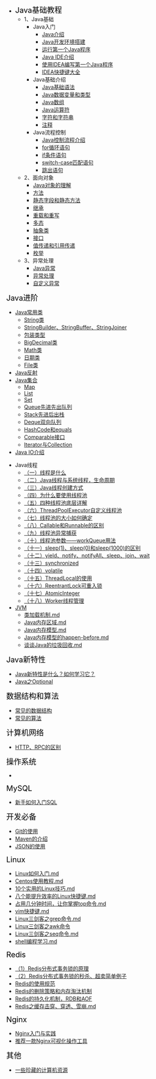 * <font style="color:black;font-size:20px;font-weight:2px">Java基础教程</font>
    * 1、Java基础
      * Java入门
        * [Java介绍](articles\Java基础\Java入门\Java介绍.md)
        * [Java开发环境搭建](articles\Java基础\Java入门\安装Java运行环境.md)
        * [运行第一个Java程序](articles\Java基础\Java入门\运行第一个Java程序.md)
        * [Java IDE介绍](articles\Java基础\Java入门\JavaIDE介绍.md)
        * [使用IDEA编写第一个Java程序](articles\Java基础\Java入门\使用IDEA编写第一个Java程序.md) 
        * [IDEA快捷键大全](articles\Java基础\Java入门\IDEA快捷键.md) 
      * Java基础介绍
        * [Java基础语法](articles\Java基础\Java基础\1、Java基础语法.md)
        * [Java数据变量和类型](articles\Java基础\Java基础\2、Java数据变量和类型.md)
        * [Java数组](articles\Java基础\Java基础\3、Java数组.md)
        * [Java运算符](articles\Java基础\Java基础\4、Java运算符.md)
        * [字符和字符串](articles\Java基础\Java基础\5、字符和字符串.md)
        * [注释](articles\Java基础\Java基础\6、注释.md)
      * Java流程控制
        * [Java控制流程介绍](articles\Java基础\Java流程控制\6、Java控制流程.md)
        * [for循环语句](articles\Java基础\Java流程控制\循环语句.md)
        * [if条件语句](articles\Java基础\Java流程控制\条件语句.md)
        * [switch-case匹配语句](articles\Java基础\Java流程控制\switch-case匹配语句.md)
        * [跳出语句](articles\Java基础\Java流程控制\跳出语句.md)
    * 2、面向对象
        * [Java对象的理解](articles\面向对象\Head-Java对象的理解.md) 
        * [方法](articles\面向对象\1、方法.md)
        * [静态字段和静态方法](articles\面向对象\2、静态字段和静态方法.md)
        * [继承](articles\面向对象\3、继承.md)
        * [重载和重写](articles\面向对象\4、重载和重写.md)
        * [多态](articles\面向对象\5、多态.md)
        * [抽象类](articles\面向对象\6、抽象类.md)
        * [接口](articles\面向对象\7、接口.md)
        * [值传递和引用传递](articles\面向对象\8、值传递和引用传递.md)
        * [枚举](articles\面向对象\9、枚举.md)
    * 3、异常处理
        * [Java异常](articles\异常处理\1、Java异常.md)
        * [异常处理](articles\异常处理\2、异常处理.md)
        * [自定义异常](articles\异常处理\3、自定义异常.md)

<font style="color:black;font-size:20px;font-weight:2px">Java进阶</font>

* [Java常用类](articles\Java进阶\常用类\Java常用类.md)
  * [String类](articles\Java进阶\常用类\String.md)
  * [StringBuilder、StringBuffer、StringJoiner](articles\Java进阶\常用类\StringBuilder、StringBuffer、StringJoiner.md)
  * [包装类型](articles\Java进阶\常用类\包装类型.md)
  * [BigDecimal类](articles\Java进阶\常用类\BigDecimal.md)
  * [Math类](articles\Java进阶\常用类\Math类.md)
  * [日期类](articles\Java进阶\常用类\日期类.md)
  * [File类](articles\Java进阶\常用类\File类.md)
* [Java反射](articles\Java进阶\反射\Java反射.md)
* [Java集合](articles\Java进阶\集合\集合类的介绍.md)
  * [Map](articles\Java进阶\集合\Map.md)
  * [List](articles\Java进阶\集合\List.md)
  * [Set](articles\Java进阶\集合\Set.md)
  * [Queue先进先出队列](articles\Java进阶\集合\Queue.md) 
  * [Stack先进后出栈](articles\Java进阶\集合\Stack.md) 
  * [Deque双向队列](articles\Java进阶\集合\Deque.md) 
  * [HashCode和equals](articles\Java进阶\集合\HashCode和equals.md)
  * [Comparable接口](articles\Java进阶\集合\Comparable接口.md)
  * [Iterator与Collection](articles\Java进阶\集合\Iterator与Collection.md)
* [Java IO介绍](articles\Java进阶\IO\IO.md)

- Java线程
  - [（一）线程是什么](articles\Java线程\（一）线程是什么.md)
  - [（二）Java线程与系统线程，生命周期](articles\Java线程\（二）Java线程与系统线程，生命周期.md)
  - [（三）Java线程创建方式](articles\Java线程\（三）Java线程创建方式.md)
  - [（四）为什么要使用线程池](articles\Java线程\（四）为什么要使用线程池.md)
  - [（五）四种线程池底层详解](articles\Java线程\（五）四种线程池底层详解.md)
  - [（六）ThreadPoolExecutor自定义线程池](articles\Java线程\（六）ThreadPoolExecutor自定义线程池.md)
  - [（七）线程池的大小如何确定](articles\Java线程\（七）线程池的大小如何确定.md)
  - [（八）Callable和Runnable的区别](articles\Java线程\（八）Callable和Runnable的区别.md)
  - [（九）线程池异常捕获](articles\Java线程\（九）线程池异常捕获.md)
  - [（十）线程池参数——workQueue用法](articles\Java线程\（十）线程池参数——workQueue用法.md)
  - [（十一）sleep(1)、sleep(0)和sleep(1000)的区别](articles\Java线程\（十一）sleep(1)、sleep(0)和sleep(1000)的区别.md)
  - [（十二）yield、notify、notifyAll、sleep、join、wait](articles\Java线程\（十二）yield、notify、notifyAll、sleep、join、wait.md)
  - [（十三）synchronized](articles\Java线程\（十三）synchronized.md)
  - [（十四）volatile](articles\Java线程\（十四）volatile.md)
  - [（十五）ThreadLocal的使用](articles\Java线程\（十五）ThreadLocal的使用.md)
  - [（十六）ReentrantLock可重入锁](articles\Java线程\（十六）ReentrantLock可重入锁.md)
  -  [（十七）AtomicInteger](articles\Java线程\（十七）AtomicInteger.md) 
  -   [（十八）Worker线程管理](articles\Java线程\（十八）Worker线程管理.md) 
- [JVM](articles\JVM\JVM掌握的知识点.md) 
  -  [类加载机制.md](articles\JVM\类加载机制.md)
  -  [Java内存区域.md](articles\JVM\Java内存区域.md) 
  -  [Java内存模型.md](articles\JVM\Java内存模型.md) 
  -  [Java内存模型的happen-before.md](articles\JVM\Java内存模型的happen-before.md) 
  -  [谈谈Java的垃圾回收.md](articles\JVM\谈谈Java的垃圾回收.md) 

<font style="color:black;font-size:20px;font-weight:2px">Java新特性</font>

- [Java新特性是什么？如何学习它？](articles\Java新特性\Java8新特性.md)
- [Java之Optional](articles\Java新特性\Java8之Optional.md)  

<font style="color:black;font-size:20px;font-weight:2px">数据结构和算法</font>

-  [常见的数据结构](articles\数据结构与算法\常见的数据结构.md) 
-  [常见的算法](articles\数据结构与算法\常见的算法.md) 

<font style="color:black;font-size:20px;font-weight:2px">计算机网络</font>

-  [HTTP、RPC的区别](articles\计算机网络\HTTP、RPC.md) 

<font style="color:black;font-size:20px;font-weight:2px">操作系统</font>

- 

<font style="color:black;font-size:20px;font-weight:2px">MySQL</font>

-  [新手如何入门SQL](articles\MySQL\新手如何入门SQL.md) 

<font style="color:black;font-size:20px;font-weight:2px">开发必备</font>

-  [Git的使用](articles\开发辅助工具\Git的使用.md) 
-   [Maven的介绍](articles\Maven\Maven的介绍.md) 
-  [JSON的使用](articles\开发辅助工具\JSON的使用.md) 

<font style="color:black;font-size:20px;font-weight:2px">Linux</font>

-  [Linux如何入门.md](articles\Linux\Linux如何入门.md) 
- [Centos使用教程.md](articles\Linux\Centos使用教程.md) 
-  [10个实用的Linux技巧.md](articles\Linux\10个实用的Linux技巧.md) 
-  [八个能提升效率的Linux快捷键.md](articles\Linux\八个能提升效率的Linux快捷键.md) 
-  [占用几分钟时间，让你掌握top命令.md](articles\Linux\占用几分钟时间，让你掌握top命令.md) 
-   [vim快捷键.md](articles\Linux\vim快捷键.md) 
-  [Linux三剑客之grep命令.md](articles\Linux\Linux三剑客之grep命令.md) 
-   [Linux三剑客之awk命令](articles\Linux\Linux三剑客之awk命令.md) 
-    [Linux三剑客之seq命令.md](articles\Linux\Linux三剑客之seq命令.md) 
-    [shell编程学习.md](articles\Linux\shell编程学习.md) 

<font style="color:black;font-size:20px;font-weight:2px">Redis</font>

- [（1）Redis分布式事务锁的原理](articles\Redis\Redis分布式事务锁的原理.md)
- [（2）Redis分布式事务锁的秒杀、超卖简单例子](articles\Redis\Redis分布式事务锁的秒杀、超卖简单例子.md) 
-  [Redis的使用规范](articles\Redis\Redis的使用规范有哪些？.md) 
-  [Redis的删除策略和内存淘汰机制](articles\Redis\Redis的删除策略和内存淘汰机制.md) 
-  [Redis的持久化机制，RDB和AOF](articles\Redis\Redis的持久化机制，RDB和AOF.md) 
-  [Redis之缓存击穿、穿透、雪崩.md](articles\Redis\Redis之缓存击穿、穿透、雪崩.md) 

<font style="color:black;font-size:20px;font-weight:2px">Nginx</font>

-  [Nginx入门与实践](articles\Nginx\Nginx入门.md) 
-  [推荐一款Nginx可视化操作工具](articles\Nginx\推荐一款Nginx可视化操作工具.md) 

<font style="color:black;font-size:20px;font-weight:2px">其他</font>

- [一些珍藏的计算机资源](https://github.com/DogerRain/awesome-programming-resources/blob/main/README.md)